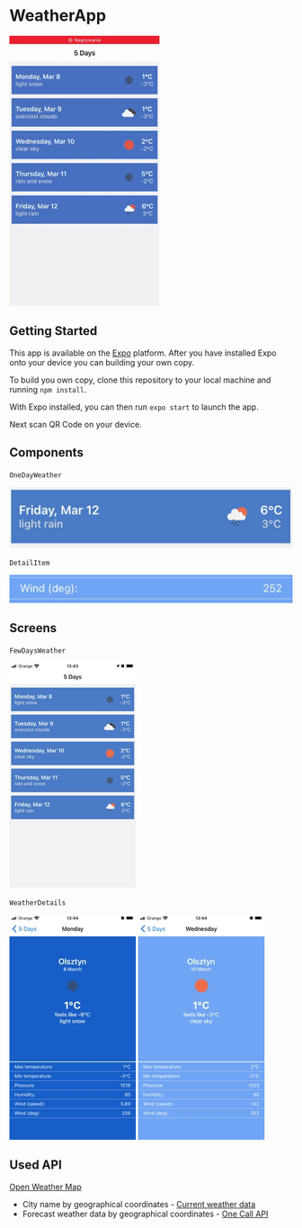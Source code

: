 # WeatherApp
![Algorithm schema](./Print_Screen/presentation.gif)
## Getting Started
This app is available on the [Expo](https://expo.io/ "Expo homepage") platform. After you have installed Expo onto your device you can building your own copy.

To build you own copy, clone this repository to your local machine and running `npm install`.

With Expo installed, you can then run `expo start` to launch the app.

Next scan QR Code on your device.

## Components
`OneDayWeather`

![Algorithm schema](./Print_Screen/OneDayWeather.jpg)

`DetailItem`

![Algorithm schema](./Print_Screen/DetailItem.jpg)

## Screens

`FewDaysWeather`

![Algorithm schema](./Print_Screen/home.jpg)

`WeatherDetails`

![Algorithm schema](./Print_Screen/details_1.jpg)
![Algorithm schema](./Print_Screen/details_2.jpg)

## Used API
[Open Weather Map](https://openweathermap.org/)

* City name by geographical coordinates - [Current weather data](https://openweathermap.org/current)
* Forecast weather data by geographical coordinates - [One Call API](https://openweathermap.org/api/one-call-api)
